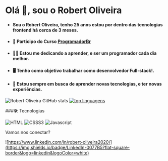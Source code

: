 # Olá  👋, sou o Robert Oliveira 

-   #### Sou o Robert Oliveira, tenho 25 anos estou por dentro das tecnologias frontend  há cerca de 3 meses.
    
-   #### 🚀  Participo do Curso  [ProgramadorBr](https://programadorbr.com)
    
-   #### 👨‍💻  Estou  me dedicando a aprender, e ser um programador cada dia melhor.
    
-   #### 🖥️  Tenho como objetivo trabalhar como desenvolvedor Full-stack!.
    
-   #### 💎  Estou sempre em busca de aprender novas tecnologias, e ter novas experiências.

![Robert Oliveira GitHub stats](https://github-readme-stats.vercel.app/api?username=robertsudoliveira&theme=dark&title_color=ffffff&border_color=ffffff&show_icons=true&text_color=ffffff&hide_border=false&border_radius=10) [![top linguagens](https://github-readme-stats.vercel.app/api/top-langs/?username=robertsudoliveira&layout=compact&theme=dark&title_color=ffffff&border_color=ffffff&show_icons=true&text_color=ffffff&border_radius=10)](https://github.com/robertsudoliveira)

###🛠 Tecnologias


![HTML](https://img.shields.io/badge/HTML5-151515?flat-square-border&logo=html5&logoColor=red) ![CSSS3](https://img.shields.io/badge/CSS3-1572B6?style=flat-square-border&logo=css3&logoColor=white) ![Javascript](https://img.shields.io/badge/JavaScript-323330?style=flat-square-border&logo=javascript&logoColor=F7DF1E)


Vamos nos conectar? 

![https://www.linkedin.com/in/robert-oliveira2020/](https://img.shields.io/badge/LinkedIn-0077B5?flat-square-border&logo=linkedin&logoColor=white)

